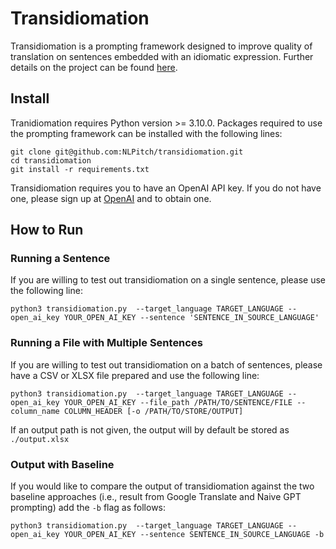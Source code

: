 # Transidiomation
Transidiomation is a prompting framework designed to improve quality of translation on sentences embedded with an idiomatic expression. Further details on the project can be found [here](https://github.com/NLPitch/transidiomation/blob/main/NLPitch_Final_Report.pdf).

## Install
Tranidiomation requires Python version >= 3.10.0. Packages required to use the prompting framework can be installed with the following lines:
```
git clone git@github.com:NLPitch/transidiomation.git
cd transidiomation
git install -r requirements.txt
```

Transidiomation requires you to have an OpenAI API key. If you do not have one, please sign up at [OpenAI](https://openai.com/index/openai-api) and to obtain one.

## How to Run
### Running a Sentence
If you are willing to test out transidiomation on a single sentence, please use the following line:
```
python3 transidiomation.py  --target_language TARGET_LANGUAGE --open_ai_key YOUR_OPEN_AI_KEY --sentence 'SENTENCE_IN_SOURCE_LANGUAGE'
```

### Running a File with Multiple Sentences
If you are willing to test out transidiomation on a batch of sentences, please have a CSV or XLSX file prepared and use the following line:
```
python3 transidiomation.py  --target_language TARGET_LANGUAGE --open_ai_key YOUR_OPEN_AI_KEY --file_path /PATH/TO/SENTENCE/FILE --column_name COLUMN_HEADER [-o /PATH/TO/STORE/OUTPUT]
```
If an output path is not given, the output will by default be stored as `./output.xlsx`

### Output with Baseline
If you would like to compare the output of transidiomation against the two baseline approaches (i.e., result from Google Translate and Naive GPT prompting) add the `-b` flag as follows:
```
python3 transidiomation.py  --target_language TARGET_LANGUAGE --open_ai_key YOUR_OPEN_AI_KEY --sentence SENTENCE_IN_SOURCE_LANGUAGE -b
```
